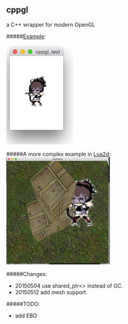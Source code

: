## cppgl 
a C++ wrapper for modern OpenGL

#####[Example](https://github.com/iichenbf/cppgl/blob/master/cppgl/cppgl.cpp):

![](./cppgl_test_result.png)

#####A more complex example in [Lua2d](https://github.com/iichenbf/lua2d):
![](./mesh.png)


#####Changes:

- 20150504 use shared_ptr<> instead of GC.
- 20150512 add mesh support.

#####TODO:

- add EBO